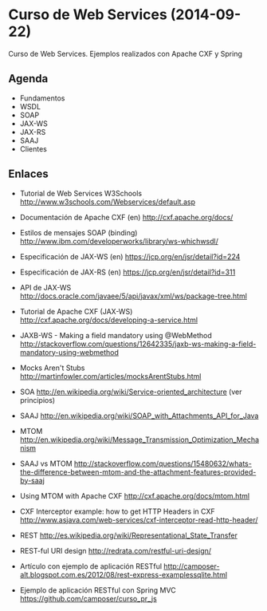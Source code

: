 Curso de Web Services (2014-09-22)
=====================

Curso de Web Services. Ejemplos realizados con Apache CXF y Spring

Agenda
------

- Fundamentos
- WSDL
- SOAP
- JAX-WS
- JAX-RS
- SAAJ
- Clientes

Enlaces
-------

- Tutorial de Web Services W3Schools
http://www.w3schools.com/Webservices/default.asp

- Documentación de Apache CXF (en)
http://cxf.apache.org/docs/

- Estilos de mensajes SOAP (binding)
http://www.ibm.com/developerworks/library/ws-whichwsdl/

- Especificación de JAX-WS (en)
https://jcp.org/en/jsr/detail?id=224

- Especificación de JAX-RS (en)
https://jcp.org/en/jsr/detail?id=311

- API de JAX-WS
http://docs.oracle.com/javaee/5/api/javax/xml/ws/package-tree.html

- Tutorial de Apache CXF (JAX-WS)
http://cxf.apache.org/docs/developing-a-service.html

- JAXB-WS - Making a field mandatory using @WebMethod
http://stackoverflow.com/questions/12642335/jaxb-ws-making-a-field-mandatory-using-webmethod

- Mocks Aren't Stubs
http://martinfowler.com/articles/mocksArentStubs.html

- SOA
http://en.wikipedia.org/wiki/Service-oriented_architecture
(ver principios)

- SAAJ
http://en.wikipedia.org/wiki/SOAP_with_Attachments_API_for_Java

- MTOM
http://en.wikipedia.org/wiki/Message_Transmission_Optimization_Mechanism

- SAAJ vs MTOM
http://stackoverflow.com/questions/15480632/whats-the-difference-between-mtom-and-the-attachment-features-provided-by-saaj

- Using MTOM with Apache CXF
http://cxf.apache.org/docs/mtom.html

- CXF Interceptor example: how to get HTTP Headers in CXF
http://www.asjava.com/web-services/cxf-interceptor-read-http-header/

- REST
http://es.wikipedia.org/wiki/Representational_State_Transfer

- REST-ful URI design
http://redrata.com/restful-uri-design/

- Artículo con ejemplo de aplicación RESTful
http://camposer-alt.blogspot.com.es/2012/08/rest-express-examplessqlite.html

- Ejemplo de aplicación RESTful con Spring MVC
https://github.com/camposer/curso_pr_js
